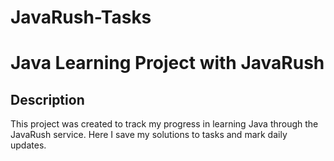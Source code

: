 # JavaRush-Tasks
# Java Learning Project with JavaRush

## Description
This project was created to track my progress in learning Java through the JavaRush service. Here I save my solutions to tasks and mark daily updates.
